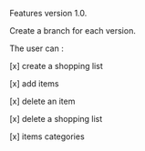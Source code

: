 Features version 1.0.

Create a branch for each version.

The user can :

[x] create a shopping list 

[x] add items

[x] delete an item

[x] delete a shopping list

[x] items categories


